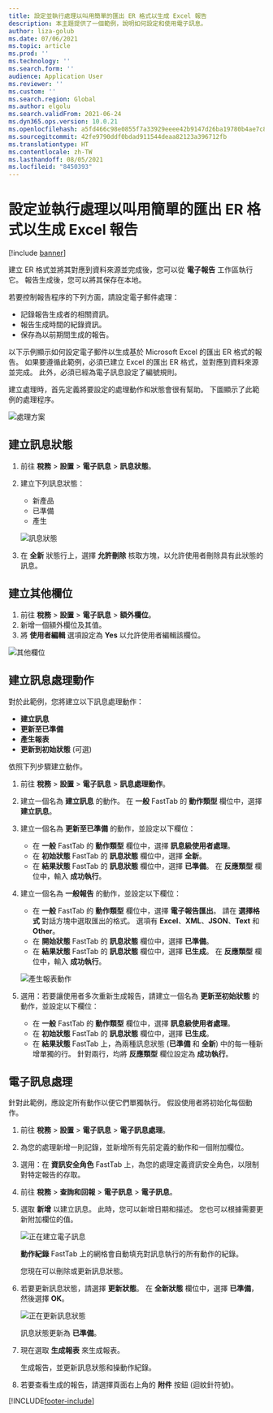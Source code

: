 ```yaml
---
title: 設定並執行處理以叫用簡單的匯出 ER 格式以生成 Excel 報告
description: 本主題提供了一個範例，說明如何設定和使用電子訊息。
author: liza-golub
ms.date: 07/06/2021
ms.topic: article
ms.prod: ''
ms.technology: ''
ms.search.form: ''
audience: Application User
ms.reviewer: ''
ms.custom: ''
ms.search.region: Global
ms.author: elgolu
ms.search.validFrom: 2021-06-24
ms.dyn365.ops.version: 10.0.21
ms.openlocfilehash: a5fd466c98e0855f7a33929eeee42b9147d26ba19780b4ae7c8eb895ac27ea5e
ms.sourcegitcommit: 42fe9790ddf0bdad911544deaa82123a396712fb
ms.translationtype: HT
ms.contentlocale: zh-TW
ms.lasthandoff: 08/05/2021
ms.locfileid: "8450393"
---
```

# <a name="set-up-and-run-processing-to-call-a-simple-exporting-er-format-to-generate-an-excel-report"></a>設定並執行處理以叫用簡單的匯出 ER 格式以生成 Excel 報告

[!include [banner](../includes/banner.md)]

建立 ER 格式並將其對應到資料來源並完成後，您可以從 **電子報告** 工作區執行它。 報告生成後，您可以將其保存在本地。

若要控制報告程序的下列方面，請設定電子郵件處理：

- 記錄報告生成者的相關資訊。
- 報告生成時間的紀錄資訊。
- 保存為以前期間生成的報告。

以下示例顯示如何設定電子郵件以生成基於 Microsoft Excel 的匯出 ER 格式的報告。 如果要遵循此範例，必須已建立 Excel 的匯出 ER 格式，並對應到資料來源並完成。 此外，必須已經為電子訊息設定了編號規則。

建立處理時，首先定義將要設定的處理動作和狀態會很有幫助。 下圖顯示了此範例的處理程序。

![處理方案](media/processing-scheme.png)

## <a name="create-message-statuses"></a>建立訊息狀態

1. 前往 **稅務** \> **設置** \> **電子訊息** \> **訊息狀態**。
2. 建立下列訊息狀態：

    - 新產品
    - 已準備
    - 產生

    ![訊息狀態](media/message-statuses.png)

3. 在 **全新** 狀態行上，選擇 **允許刪除** 核取方塊，以允許使用者刪除具有此狀態的訊息。

## <a name="create-additional-fields"></a>建立其他欄位

1. 前往 **稅務** \> **設置** \> **電子訊息** \> **額外欄位**。
2. 新增一個額外欄位及其值。
3. 將 **使用者編輯** 選項設定為 **Yes** 以允許使用者編輯該欄位。

![其他欄位](media/additional-fields.png)

## <a name="create-message-processing-actions"></a>建立訊息處理動作

對於此範例，您將建立以下訊息處理動作：

- **建立訊息**
- **更新至已準備**
- **產生報表**
- **更新到初始狀態** (可選)

依照下列步驟建立動作。

1. 前往 **稅務** \> **設置** \> **電子訊息** \> **訊息處理動作**。
2. 建立一個名為 **建立訊息** 的動作。 在 **一般** FastTab 的 **動作類型** 欄位中，選擇 **建立訊息**。
3. 建立一個名為 **更新至已準備** 的動作，並設定以下欄位：

    - 在 **一般** FastTab 的 **動作類型** 欄位中，選擇 **訊息級使用者處理**。
    - 在 **初始狀態** FastTab 的 **訊息狀態** 欄位中，選擇 **全新**。
    - 在 **結果狀態** FastTab 的 **訊息狀態** 欄位中，選擇 **已準備**。 在 **反應類型** 欄位中，輸入 **成功執行**。

4. 建立一個名為 **一般報告** 的動作，並設定以下欄位：

    - 在 **一般** FastTab 的 **動作類型** 欄位中，選擇 **電子報告匯出**。 請在 **選擇格式** 對話方塊中選取匯出的格式。 選項有 **Excel**、**XML**、**JSON**、**Text** 和 **Other**。
    - 在 **開始狀態** FastTab 的 **訊息狀態** 欄位中，選擇 **已準備**。
    - 在 **結果狀態** FastTab 的 **訊息狀態** 欄位中，選擇 **已生成**。 在 **反應類型** 欄位中，輸入 **成功執行**。

    ![產生報表動作](media/generate-report-action.png)

5. 選用：若要讓使用者多次重新生成報告，請建立一個名為 **更新至初始狀態** 的動作，並設定以下欄位：

    - 在 **一般** FastTab 的 **動作類型** 欄位中，選擇 **訊息級使用者處理**。
    - 在 **初始狀態** FastTab 的 **訊息狀態** 欄位中，選擇 **已生成**。
    - 在 **結果狀態** FastTab 上，為兩種訊息狀態 (**已準備** 和 **全新**) 中的每一種新增單獨的行。 針對兩行，均將 **反應類型** 欄位設定為 **成功執行**。

## <a name="electronic-message-processing"></a>電子訊息處理

針對此範例，應設定所有動作以便它們單獨執行。 假設使用者將初始化每個動作。

1. 前往 **稅務** \> **設置** \> **電子訊息** \> **電子訊息處理**。
2. 為您的處理新增一則記錄，並新增所有先前定義的動作和一個附加欄位。
3. 選用：在 **資訊安全角色** FastTab 上，為您的處理定義資訊安全角色，以限制對特定報告的存取。
4. 前往 **稅務** \> **查詢和回報** \> **電子訊息** \> **電子訊息**。
5. 選取 **新增** 以建立訊息。 此時，您可以新增日期和描述。 您也可以根據需要更新附加欄位的值。

    ![正在建立電子訊息](media/create-electronic-message.png)

    **動作紀錄** FastTab 上的網格會自動填充對訊息執行的所有動作的紀錄。

    您現在可以刪除或更新訊息狀態。 

6. 若要更新訊息狀態，請選擇 **更新狀態**。 在 **全新狀態** 欄位中，選擇 **已準備**，然後選擇 **OK**。

    ![正在更新訊息狀態](media/update-status.png)

    訊息狀態更新為 **已準備**。

7. 現在選取 **生成報表** 來生成報表。

    生成報告，並更新訊息狀態和操動作紀錄。

8. 若要查看生成的報告，請選擇頁面右上角的 **附件** 按鈕 (迴紋針符號)。

[!INCLUDE[footer-include](../../includes/footer-banner.md)]

